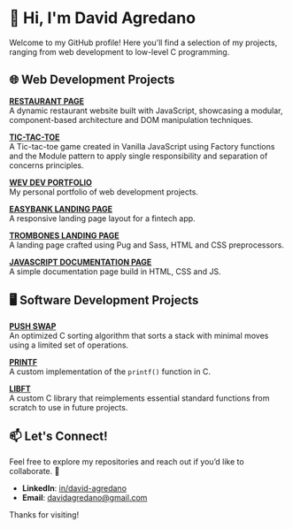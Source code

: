 # 👋 Hi, I'm David Agredano

Welcome to my GitHub profile! Here you'll find a selection of my projects, ranging from web development to low-level C programming.


## 🌐 Web Development Projects

**[RESTAURANT PAGE](https://github.com/davidagredano/restaurant-page)**  
A dynamic restaurant website built with JavaScript, showcasing a modular, component-based architecture and DOM manipulation techniques.

**[TIC-TAC-TOE](https://github.com/davidagredano/tic-tac-toe)**  
A Tic-tac-toe game created in Vanilla JavaScript using Factory functions and the Module pattern to apply single responsibility and separation of concerns principles.

**[WEV DEV PORTFOLIO](https://github.com/davidagredano/portfolio)**  
My personal portfolio of web development projects.

**[EASYBANK LANDING PAGE](https://github.com/davidagredano/easybank-landing-page)**  
A responsive landing page layout for a fintech app.

**[TROMBONES LANDING PAGE](https://github.com/davidagredano/trombones-landing-page)**  
A landing page crafted using Pug and Sass, HTML and CSS preprocessors.

**[JAVASCRIPT DOCUMENTATION PAGE](https://github.com/davidagredano/javascript-documentation-page)**  
A simple documentation page build in HTML, CSS and JS.

## 🖥️ Software Development Projects

**[PUSH SWAP](https://github.com/davidagredano/push_swap)**  
An optimized C sorting algorithm that sorts a stack with minimal moves using a limited set of operations.

**[PRINTF](https://github.com/davidagredano/printf)**  
A custom implementation of the `printf()` function in C.

**[LIBFT](https://github.com/davidagredano/libft)**  
A custom C library that reimplements essential standard functions from scratch to use in future projects.

## 📫 Let's Connect!

Feel free to explore my repositories and reach out if you’d like to collaborate. 🚀

- **LinkedIn**: [in/david-agredano](https://linkedin.com/in/david-agredano)
- **Email**: davidagredano@gmail.com
 
Thanks for visiting!

